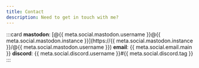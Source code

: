 ```yaml
---
title: Contact
description: Need to get in touch with me?
---
```


:::card
**mastodon**: [@{{ meta.social.mastodon.username }}@{{ meta.social.mastodon.instance }}](https://{{ meta.social.mastodon.instance }}/@{{ meta.social.mastodon.username }})
**email**: {{ meta.social.email.main }}
**discord**: {{ meta.social.discord.username }}#{{ meta.social.discord.tag }}
:::
